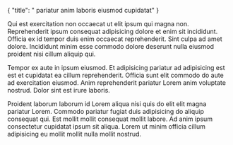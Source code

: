 {
  "title": " pariatur anim laboris eiusmod cupidatat"
}

Qui est exercitation non occaecat ut elit ipsum qui magna non. Reprehenderit ipsum consequat adipisicing dolore et enim sit incididunt. Officia ex id tempor duis enim occaecat reprehenderit. Sint culpa ad amet dolore. Incididunt minim esse commodo dolore deserunt nulla eiusmod proident nisi cillum aliquip qui.

Tempor ex aute in ipsum eiusmod. Et adipisicing pariatur ad adipisicing est est et cupidatat ea cillum reprehenderit. Officia sunt elit commodo do aute ad exercitation eiusmod. Anim reprehenderit pariatur Lorem anim voluptate nostrud. Dolor sint est irure laboris.

Proident laborum laborum id Lorem aliqua nisi quis do elit elit magna pariatur Lorem. Commodo pariatur fugiat duis adipisicing do aliquip consequat qui. Est mollit mollit consequat mollit labore. Ad anim ipsum consectetur cupidatat ipsum sit aliqua. Lorem ut minim officia cillum adipisicing eu mollit mollit nulla mollit nostrud.